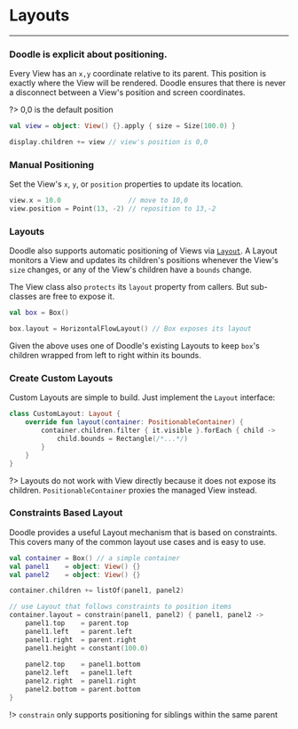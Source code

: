 # Layouts
---------

### Doodle is explicit about positioning.

Every View has an `x,y` coordinate relative to its parent. This position is exactly where the View will
be rendered. Doodle ensures that there is never a disconnect between a View's position and screen coordinates.

?> 0,0 is the default position

```kotlin
val view = object: View() {}.apply { size = Size(100.0) }

display.children += view // view's position is 0,0
```

### Manual Positioning

Set the View's `x`, `y`, or `position` properties to update its location.

```kotlin
view.x = 10.0                 // move to 10,0
view.position = Point(13, -2) // reposition to 13,-2
```

### Layouts

Doodle also supports automatic positioning of Views via [`Layout`](). A Layout monitors a View and
updates its children's positions whenever the View's `size` changes, or any of the View's children
have a `bounds` change. 

The View class also `protects` its `layout` property from callers. But sub-classes are free to expose
it.

```kotlin
val box = Box()

box.layout = HorizontalFlowLayout() // Box exposes its layout
```

Given the above uses one of Doodle's existing Layouts to keep `box`'s children wrapped from left to right within its bounds.

### Create Custom Layouts

Custom Layouts are simple to build. Just implement the `Layout` interface:

```kotlin
class CustomLayout: Layout {
    override fun layout(container: PositionableContainer) {
        container.children.filter { it.visible }.forEach { child ->
            child.bounds = Rectangle(/*...*/)
        }
    }
}
```

?> Layouts do not work with View directly because it does not expose its children. `PositionableContainer` proxies the
managed View instead.

### Constraints Based Layout

Doodle provides a useful Layout mechanism that is based on constraints. This covers many of the common layout
use cases and is easy to use.

```kotlin
val container = Box() // a simple container
val panel1    = object: View() {}
val panel2    = object: View() {}

container.children += listOf(panel1, panel2)

// use Layout that follows constraints to position items
container.layout = constrain(panel1, panel2) { panel1, panel2 ->
    panel1.top    = parent.top
    panel1.left   = parent.left
    panel1.right  = parent.right
    panel1.height = constant(100.0)
    
    panel2.top    = panel1.bottom
    panel2.left   = panel1.left
    panel2.right  = panel1.right
    panel2.bottom = parent.bottom
}
```

!> `constrain` only supports positioning for siblings within the same parent